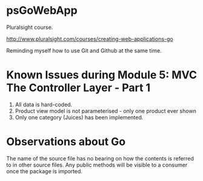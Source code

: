 # psGoWebApp

Pluralsight course.

http://www.pluralsight.com/courses/creating-web-applications-go

Reminding myself how to use Git and Github at the same time.

# Known Issues during Module 5: MVC The Controller Layer - Part 1

 1. All data is hard-coded.
 2. Product view model is not parameterised - only one product ever shown
 3. Only one category (Juices) has been implemented.

# Observations about Go

The name of the source file has no bearing on how the contents is referred to in other source files. Any public methods will be visible to a consumer once the package is imported.

